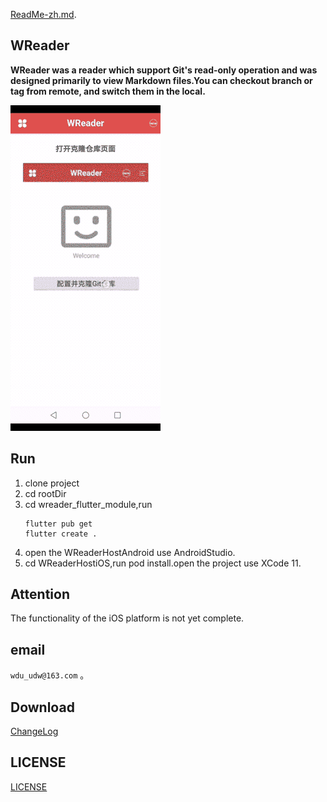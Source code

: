 [ReadMe-zh.md](ReadMe-zh.md). 

## WReader  
**WReader was a reader which support Git's read-only operation and was designed primarily to view Markdown files.You can checkout branch or tag from remote, and switch them in the local.**    

![demonstration](wreader_flutter_module/assets/images/gif_clone_guid.gif)  

## Run
1. clone project
2. cd rootDir
3. cd wreader_flutter_module,run  
    ```
    flutter pub get
    flutter create .
    ```
4. open the WReaderHostAndroid use AndroidStudio.
5. cd WReaderHostiOS,run pod install.open the project use XCode 11.  

## Attention  

The functionality of the iOS platform is not yet complete.

## email  

`wdu_udw@163.com` 。

## Download

[ChangeLog](ChangeLog.md)

## LICENSE

[LICENSE](LICENSE)